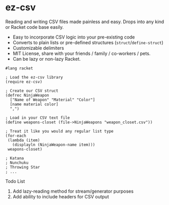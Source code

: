 ez-csv
======

Reading and writing CSV files made painless and easy. Drops into any kind or Racket code base easily.

* Easy to incorporate CSV logic into your pre-existing code
* Converts to plain lists or pre-defined structures (`struct`/`define-struct`)
* Customizable delimiters
* MIT License, share with your friends / family / co-workers / pets.
* Can be lazy or non-lazy Racket.


```racket
#lang racket

; Load the ez-csv library
(require ez-csv)

; Create our CSV struct
(defrec NinjaWeapon
  ["Name of Weapon" "Material" "Color"]
  [name material color]
  ",")

; Load in your CSV text file
(define weapons-closet (file->NinjaWeapons "weapon_closet.csv"))

; Treat it like you would any regular list type
(for-each
 (lambda (item)
   (displayln (NinjaWeapon-name item)))
 weapons-closet)

; Katana
; Nunchuku
; Throwing Star
; ...
```

Todo List

1. Add lazy-reading method for stream/generator purposes
2. Add ability to include headers for CSV output
